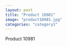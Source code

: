 ```yaml
---
layout: post
title: "Product 10981"
image: "product10981.jpg"
categories: "category1"
---
```

Product 10981

